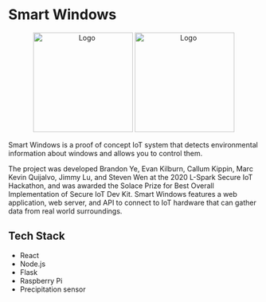 # Smart Windows

<p align="center">
    <img src="https://yebrandon.com/assets/img/smartwindows.jpg" alt="Logo" height="200">
  <img src = "https://scontent.fymy1-1.fna.fbcdn.net/v/t1.0-9/s960x960/83949030_10157811132038397_3179733936142024704_o.jpg?_nc_cat=107&_nc_sid=340051&_nc_ohc=bAWpz_RyVKwAX9TFwOq&_nc_ht=scontent.fymy1-1.fna&tp=7&oh=a6e0f2aec4b32534d1e1b0d9e52a069a&oe=5F8975F7"alt="Logo" height="200" >
  </p>

Smart Windows is a proof of concept IoT system that detects environmental information about windows and allows you to control them.

The project was developed Brandon Ye, Evan Kilburn, Callum Kippin, Marc Kevin Quijalvo, Jimmy Lu, and Steven Wen at the 2020 L-Spark Secure IoT Hackathon, and was awarded the Solace Prize for Best Overall Implementation of Secure IoT Dev Kit. Smart Windows features a web application, web server, and API to connect to IoT hardware that can gather data from real world surroundings.

## Tech Stack

- React 
- Node.js
- Flask
- Raspberry Pi
- Precipitation sensor
